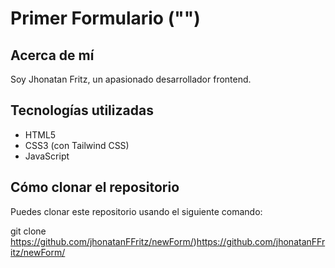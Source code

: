 # Primer Formulario ("")

## Acerca de mí

Soy Jhonatan Fritz, un apasionado desarrollador frontend.


## Tecnologías utilizadas

- HTML5
- CSS3 (con Tailwind CSS)
- JavaScript


## Cómo clonar el repositorio

Puedes clonar este repositorio usando el siguiente comando:


git clone https://github.com/jhonatanFFritz/newForm/)https://github.com/jhonatanFFritz/newForm/
